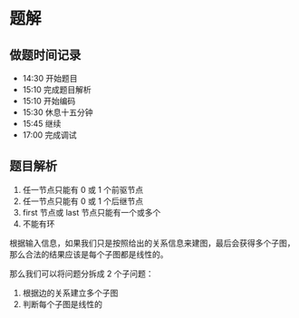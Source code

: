 # 题解

## 做题时间记录

- 14:30 开始题目
- 15:10 完成题目解析
- 15:10 开始编码
- 15:30 休息十五分钟
- 15:45 继续
- 17:00 完成调试

## 题目解析

1. 任一节点只能有 0 或 1 个前驱节点
2. 任一节点只能有 0 或 1 个后继节点
3. first 节点或 last 节点只能有一个或多个
4. 不能有环

根据输入信息，如果我们只是按照给出的关系信息来建图，最后会获得多个子图，那么合法的结果应该是每个子图都是线性的。

那么我们可以将问题分拆成 2 个子问题：

1. 根据边的关系建立多个子图
2. 判断每个子图是线性的
